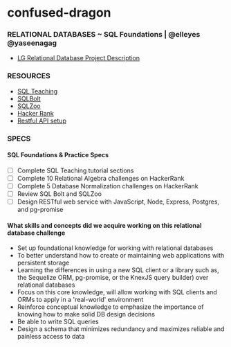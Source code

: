 # confused-dragon

### RELATIONAL DATABASES ~ SQL Foundations | @elleyes @yaseenagag

- [LG Relational Database Project Description](https://github.com/GuildCrafts/web-development-js/issues/96)

### RESOURCES

- [SQL Teaching](https://www.sqlteaching.com/)
- [SQLBolt](https://sqlbolt.com/)
- [SQLZoo](http://sqlzoo.net/)
- [Hacker Rank](https://www.hackerrank.com/domains/databases/relational-algebra)
- [Restful API setup](http://mherman.org/blog/2016/03/13/designing-a-restful-api-with-node-and-postgres/#.WCyqV6IrLb7)

### SPECS

#### SQL Foundations & Practice Specs

- [ ] Complete SQL Teaching tutorial sections
- [ ] Complete 10 Relational Algebra challenges on HackerRank
- [ ] Complete 5 Database Normalization challenges on HackerRank
- [ ] Review SQL Bolt and SQLZoo
- [ ] Design RESTful web service with JavaScript, Node, Express, Postgres, and pg-promise

#### What skills and concepts did we acquire working on this relational database challenge

- Set up foundational knowledge for working with relational databases
- To better understand how to create or maintaining web applications with persistent storage
- Learning the differences in using a new SQL client or a library such as, the Sequelize ORM, pg-promise, or the KnexJS query builder)  over relational databases
- Focus on this core knowledge, will allow working with SQL clients and ORMs to apply in a 'real-world' environment
- Reinforce conceptual knowledge to emphasize the importance of knowing how to make solid DB design decisions
- Be able to write SQL queries
- Design a schema that minimizes redundancy and maximizes reliable and painless access to data
